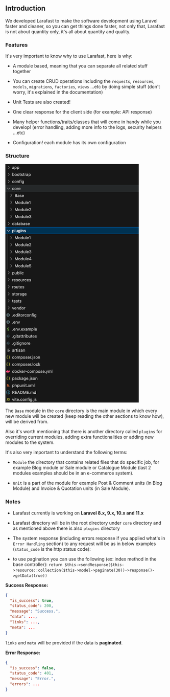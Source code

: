 ## Introduction

We developed Larafast to make the software development using Laravel faster and cleaner, so you can get things done faster, not only that, Larafast is not about quantity only, it's all about quantity and quality.

### Features

It's very important to know why to use Larafast, here is why:

* A module based, meaning that you can separate all related stuff together

* You can create CRUD operations including the `requests`, `resources`, `models`, `migrations`, `factories`, `views` ...etc by doing simple stuff (don't worry, it's explained in the documentation)

* Unit Tests are also created!

* One clear response for the client side (for example: API response)

* Many helper functions/traits/classes that will come in handy while you develop! (error handling, adding more info to the logs, security helpers ...etc)

* Configuration! each module has its own configuration

### Structure

![Structure](structure.png)

The `Base` module in the `core` directory is the main module in which every new module will be created (keep reading the other sections to know how), will be derived from.

Also it's worth mentioning that there is another directory called `plugins` for overriding current modules, adding extra functionalities or adding new modules to the system.

It's also very important to understand the following terms:

* `Module` the directory that contains related files that do specific job, for example Blog module or Sale module or Catalogue Module (last 2 modules examples should be in an e-commerce system).

* `Unit` is a part of the module for example Post & Comment units (in Blog Module) and Invoice & Quotation units (in Sale Module).

### Notes

* Larafast currently is working on **Laravel 8.x, 9.x, 10.x and 11.x**

* Larafast directory will be in the root directory under `core` directory and as mentioned above there is also `plugins` directory

* The system response (including errors response if you applied what's in `Error Handling` section) to any request will be as in below examples (`status_code` is the http status code):

* to use pagination you can use the following (ex: index method in the base controller):
`return $this->sendResponse($this->resource::collection($this->model->paginate(30))->response()->getData(true))`

**Success Response:**

```json
{
  "is_success": true,
  "status_code": 200,
  "message": "Success.",
  "data": ...,
  "links": ...,
  "meta": ...
}
```

`links` and `meta` will be provided if the data is **paginated**.


**Error Response:**

```json
{
  "is_success": false,
  "status_code": 401,
  "message": "Error.",
  "errors": ...
}
```
